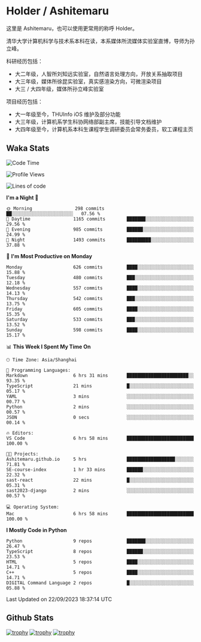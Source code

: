 # Holder / Ashitemaru

这里是 Ashitemaru，也可以使用更常用的称呼 Holder。

清华大学计算机科学与技术系本科在读，本系媒体所流媒体实验室直博，导师为孙立峰。

科研经历包括：

- 大二年级，人智所刘知远实验室，自然语言处理方向，开放关系抽取项目
- 大三年级，媒体所徐昆实验室，真实感渲染方向，可微渲染项目
- 大三 / 大四年级，媒体所孙立峰实验室

项目经历包括：

- 大一年级至今，THUInfo iOS 维护及部分功能
- 大三年级，计算机系学生科协网络部副主席，技能引导文档维护
- 大四年级至今，计算机系本科生课程学生调研委员会常务委员，软工课程主页

## Waka Stats

<!--START_SECTION:waka-->
![Code Time](http://img.shields.io/badge/Code%20Time-1%2C009%20hrs%2054%20mins-blue)

![Profile Views](http://img.shields.io/badge/Profile%20Views-20-blue)

![Lines of code](https://img.shields.io/badge/From%20Hello%20World%20I%27ve%20Written-2.9%20million%20lines%20of%20code-blue)

**I'm a Night 🦉** 

```text
🌞 Morning                298 commits         ██░░░░░░░░░░░░░░░░░░░░░░░   07.56 % 
🌆 Daytime                1165 commits        ███████░░░░░░░░░░░░░░░░░░   29.56 % 
🌃 Evening                985 commits         ██████░░░░░░░░░░░░░░░░░░░   24.99 % 
🌙 Night                  1493 commits        █████████░░░░░░░░░░░░░░░░   37.88 % 
```
📅 **I'm Most Productive on Monday** 

```text
Monday                   626 commits         ████░░░░░░░░░░░░░░░░░░░░░   15.88 % 
Tuesday                  480 commits         ███░░░░░░░░░░░░░░░░░░░░░░   12.18 % 
Wednesday                557 commits         ████░░░░░░░░░░░░░░░░░░░░░   14.13 % 
Thursday                 542 commits         ███░░░░░░░░░░░░░░░░░░░░░░   13.75 % 
Friday                   605 commits         ████░░░░░░░░░░░░░░░░░░░░░   15.35 % 
Saturday                 533 commits         ███░░░░░░░░░░░░░░░░░░░░░░   13.52 % 
Sunday                   598 commits         ████░░░░░░░░░░░░░░░░░░░░░   15.17 % 
```


📊 **This Week I Spent My Time On** 

```text
🕑︎ Time Zone: Asia/Shanghai

💬 Programming Languages: 
Markdown                 6 hrs 31 mins       ███████████████████████░░   93.35 % 
TypeScript               21 mins             █░░░░░░░░░░░░░░░░░░░░░░░░   05.17 % 
YAML                     3 mins              ░░░░░░░░░░░░░░░░░░░░░░░░░   00.77 % 
Python                   2 mins              ░░░░░░░░░░░░░░░░░░░░░░░░░   00.57 % 
JSON                     0 secs              ░░░░░░░░░░░░░░░░░░░░░░░░░   00.14 % 

🔥 Editors: 
VS Code                  6 hrs 58 mins       █████████████████████████   100.00 % 

🐱‍💻 Projects: 
Ashitemaru.github.io     5 hrs               ██████████████████░░░░░░░   71.81 % 
SE-course-index          1 hr 33 mins        ██████░░░░░░░░░░░░░░░░░░░   22.32 % 
sast-react               22 mins             █░░░░░░░░░░░░░░░░░░░░░░░░   05.31 % 
sast2023-django          2 mins              ░░░░░░░░░░░░░░░░░░░░░░░░░   00.57 % 

💻 Operating System: 
Mac                      6 hrs 58 mins       █████████████████████████   100.00 % 
```

**I Mostly Code in Python** 

```text
Python                   9 repos             ███████░░░░░░░░░░░░░░░░░░   26.47 % 
TypeScript               8 repos             ██████░░░░░░░░░░░░░░░░░░░   23.53 % 
HTML                     5 repos             ████░░░░░░░░░░░░░░░░░░░░░   14.71 % 
C++                      5 repos             ████░░░░░░░░░░░░░░░░░░░░░   14.71 % 
DIGITAL Command Language 2 repos             █░░░░░░░░░░░░░░░░░░░░░░░░   05.88 % 
```




 Last Updated on 22/09/2023 18:37:14 UTC
<!--END_SECTION:waka-->

## Github Stats

[![trophy](https://github-profile-trophy.vercel.app/?username=Ashitemaru&column=7)](https://github.com/Ashitemaru)
[![trophy](https://github-readme-stats.vercel.app/api?username=Ashitemaru&show_icons=true&include_all_commits=true)](https://github.com/Ashitemaru)
[![trophy](https://github-readme-stats.vercel.app/api/top-langs/?username=Ashitemaru&layout=compact)](https://github.com/Ashitemaru)

<!--
**Ashitemaru/Ashitemaru** is a ✨ _special_ ✨ repository because its `README.md` (this file) appears on your GitHub profile.

Here are some ideas to get you started:

- 🔭 I’m currently working on ...
- 🌱 I’m currently learning ...
- 👯 I’m looking to collaborate on ...
- 🤔 I’m looking for help with ...
- 💬 Ask me about ...
- 📫 How to reach me: ...
- 😄 Pronouns: ...
- ⚡ Fun fact: ...
-->
